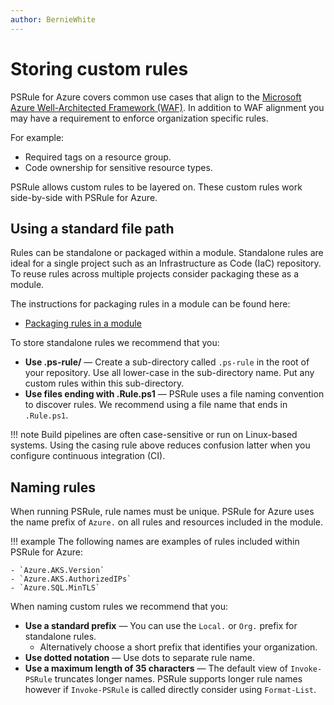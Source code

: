 ```yaml
---
author: BernieWhite
---
```


# Storing custom rules

PSRule for Azure covers common use cases that align to the [Microsoft Azure Well-Architected Framework (WAF)][AWAF].
In addition to WAF alignment you may have a requirement to enforce organization specific rules.

For example:

- Required tags on a resource group.
- Code ownership for sensitive resource types.

PSRule allows custom rules to be layered on.
These custom rules work side-by-side with PSRule for Azure.

## Using a standard file path

Rules can be standalone or packaged within a module.
Standalone rules are ideal for a single project such as an Infrastructure as Code (IaC) repository.
To reuse rules across multiple projects consider packaging these as a module.

The instructions for packaging rules in a module can be found here:

- [Packaging rules in a module](https://github.com/microsoft/PSRule/blob/main/docs/scenarios/rule-module/rule-module.md)

To store standalone rules we recommend that you:

- **Use .ps-rule/** &mdash; Create a sub-directory called `.ps-rule` in the root of your repository.
  Use all lower-case in the sub-directory name.
  Put any custom rules within this sub-directory.
- **Use files ending with .Rule.ps1** &mdash; PSRule uses a file naming convention to discover rules.
  We recommend using a file name that ends in `.Rule.ps1`.

!!! note
    Build pipelines are often case-sensitive or run on Linux-based systems.
    Using the casing rule above reduces confusion latter when you configure continuous integration (CI).

## Naming rules

When running PSRule, rule names must be unique.
PSRule for Azure uses the name prefix of `Azure.` on all rules and resources included in the module.

!!! example
    The following names are examples of rules included within PSRule for Azure:

    - `Azure.AKS.Version`
    - `Azure.AKS.AuthorizedIPs`
    - `Azure.SQL.MinTLS`

When naming custom rules we recommend that you:

- **Use a standard prefix** &mdash; You can use the `Local.` or `Org.` prefix for standalone rules.
  - Alternatively choose a short prefix that identifies your organization.
- **Use dotted notation** &mdash; Use dots to separate rule name.
- **Use a maximum length of 35 characters** &mdash; The default view of `Invoke-PSRule` truncates longer names.
  PSRule supports longer rule names however if `Invoke-PSRule` is called directly consider using `Format-List`.

[AWAF]: https://docs.microsoft.com/en-gb/azure/architecture/framework/

